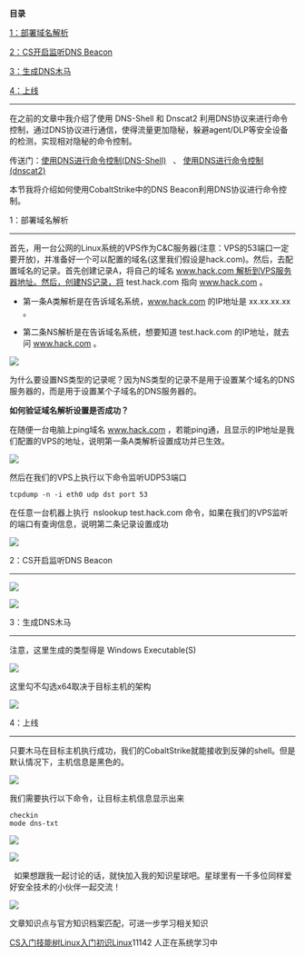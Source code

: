 **目录**

[1：部署域名解析](#t0 "1：部署域名解析")

[2：CS开启监听DNS Beacon](#t1 "2：CS开启监听DNS Beacon")

[3：生成DNS木马](#t2 "3：生成DNS木马")

[4：上线](#t3 "4：上线")

* * *

在之前的文章中我介绍了使用 DNS-Shell 和 Dnscat2 利用DNS协议来进行命令控制，通过DNS协议进行通信，使得流量更加隐秘，躲避agent/DLP等安全设备的检测，实现相对隐秘的命令控制。

传送门：[使用DNS进行命令控制(DNS-Shell)](https://xie1997.blog.csdn.net/article/details/92695913 "使用DNS进行命令控制(DNS-Shell)")   、 [使用DNS进行命令控制(dnscat2)](https://xie1997.blog.csdn.net/article/details/104429983 "使用DNS进行命令控制(dnscat2)")

本节我将介绍如何使用CobaltStrike中的DNS Beacon利用DNS协议进行命令控制。

1：部署域名解析
--------

首先，用一台公网的Linux系统的VPS作为C&C服务器(注意：VPS的53端口一定要开放)，并准备好一个可以配置的域名(这里我们假设是hack.com)。然后，去配置域名的记录。首先创建记录A，将自己的域名 www.hack.com 解析到VPS服务器地址。然后，创建NS记录，将 test.hack.com 指向 www.hack.com 。

*   第一条A类解析是在告诉域名系统，www.hack.com 的IP地址是 xx.xx.xx.xx 。
*   第二条NS解析是在告诉域名系统，想要知道 test.hack.com 的IP地址，就去问 www.hack.com 。

![](https://img-blog.csdnimg.cn/20200220235659545.png)

为什么要设置NS类型的记录呢？因为NS类型的记录不是用于设置某个域名的DNS服务器的，而是用于设置某个子域名的DNS服务器的。

**如何验证域名解析设置是否成功？**  
在随便一台电脑上ping域名 www.hack.com ，若能ping通，且显示的IP地址是我们配置的VPS的地址，说明第一条A类解析设置成功并已生效。

![](https://img-blog.csdnimg.cn/20200618184421130.png?x-oss-process=image/watermark,type_ZmFuZ3poZW5naGVpdGk,shadow_10,text_aHR0cHM6Ly9ibG9nLmNzZG4ubmV0L3FxXzM2MTE5MTky,size_16,color_FFFFFF,t_70)

然后在我们的VPS上执行以下命令监听UDP53端口

```
tcpdump -n -i eth0 udp dst port 53
```


在任意一台机器上执行  nslookup test.hack.com 命令，如果在我们的VPS监听的端口有查询信息，说明第二条记录设置成功

![](https://img-blog.csdnimg.cn/20200221000107365.png?x-oss-process=image/watermark,type_ZmFuZ3poZW5naGVpdGk,shadow_10,text_aHR0cHM6Ly9ibG9nLmNzZG4ubmV0L3FxXzM2MTE5MTky,size_16,color_FFFFFF,t_70)

2：CS开启监听DNS Beacon
------------------

![](https://img-blog.csdnimg.cn/20200529140938240.png?x-oss-process=image/watermark,type_ZmFuZ3poZW5naGVpdGk,shadow_10,text_aHR0cHM6Ly9ibG9nLmNzZG4ubmV0L3FxXzM2MTE5MTky,size_16,color_FFFFFF,t_70)

![](https://img-blog.csdnimg.cn/20200529140616926.png)

3：生成DNS木马
---------

注意，这里生成的类型得是 Windows Executable(S)

![](https://img-blog.csdnimg.cn/20200529143558516.png?x-oss-process=image/watermark,type_ZmFuZ3poZW5naGVpdGk,shadow_10,text_aHR0cHM6Ly9ibG9nLmNzZG4ubmV0L3FxXzM2MTE5MTky,size_16,color_FFFFFF,t_70)

这里勾不勾选x64取决于目标主机的架构

![](https://img-blog.csdnimg.cn/20200529143656947.png?x-oss-process=image/watermark,type_ZmFuZ3poZW5naGVpdGk,shadow_10,text_aHR0cHM6Ly9ibG9nLmNzZG4ubmV0L3FxXzM2MTE5MTky,size_16,color_FFFFFF,t_70)

4：上线
----

只要木马在目标主机执行成功，我们的CobaltStrike就能接收到反弹的shell。但是默认情况下，主机信息是黑色的。

![](https://img-blog.csdnimg.cn/20200529143036168.png)

我们需要执行以下命令，让目标主机信息显示出来

```
checkin      
mode dns-txt
```


![](https://img-blog.csdnimg.cn/20200529143435960.png)

![](https://img-blog.csdnimg.cn/20200529143457793.png)

  如果想跟我一起讨论的话，就快加入我的知识星球吧。星球里有一千多位同样爱好安全技术的小伙伴一起交流！

![](https://img-blog.csdnimg.cn/1219ed79e9ed449d85d27b732cda5ea6.jpg)

文章知识点与官方知识档案匹配，可进一步学习相关知识

[CS入门技能树](https://edu.csdn.net/skill/gml/gml-1c31834f07b04bcc9c5dff5baaa6680c)[Linux入门](https://edu.csdn.net/skill/gml/gml-1c31834f07b04bcc9c5dff5baaa6680c)[初识Linux](https://edu.csdn.net/skill/gml/gml-1c31834f07b04bcc9c5dff5baaa6680c)11142 人正在系统学习中